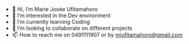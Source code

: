 - 👋 Hi, I’m Marie Josée Ufitamahoro
- 👀 I’m interested in the Dev environment
- 🌱 I’m currently learning Coding
- 💞️ I’m looking to collaborate on different projects
- 📫 How to reach me on 0491111907 or by mjufitamahoro@gmail.com

<!---
Ufitamahoro/Ufitamahoro is a ✨ special ✨ repository because its `README.md` (this file) appears on your GitHub profile.
You can click the Preview link to take a look at your changes.
--->
